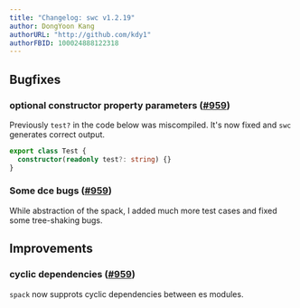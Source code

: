 ```yaml
---
title: "Changelog: swc v1.2.19"
author: DongYoon Kang
authorURL: "http://github.com/kdy1"
authorFBID: 100024888122318
---
```


## Bugfixes

### optional constructor property parameters ([#959](https://github.com/swc-project/swc/pull/959))

Previously `test?` in the code below was miscompiled. It's now fixed and `swc` generates correct output.

```ts
export class Test {
  constructor(readonly test?: string) {}
}
```

### Some dce bugs ([#959](https://github.com/swc-project/swc/pull/959))

While abstraction of the spack, I added much more test cases and fixed some tree-shaking bugs.

## Improvements

### cyclic dependencies ([#959](https://github.com/swc-project/swc/pull/959))

`spack` now supprots cyclic dependencies between es modules.
